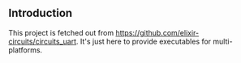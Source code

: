 ## Introduction

This project is fetched out from <https://github.com/elixir-circuits/circuits_uart>.
It's just here to provide executables for multi-platforms.

